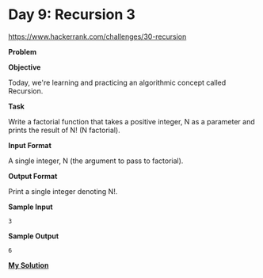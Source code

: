 # Day 9: Recursion 3

https://www.hackerrank.com/challenges/30-recursion

**Problem**

**Objective**  

Today, we're learning and practicing an algorithmic concept called Recursion. 

**Task**

Write a factorial function that takes a positive integer, N as a parameter and prints the result of N! (N factorial). 

**Input Format**

A single integer, N (the argument to pass to factorial).

**Output Format**

Print a single integer denoting N!.

**Sample Input**

```
3
```

**Sample Output**

```
6
```

[**My Solution**](answer.py)
